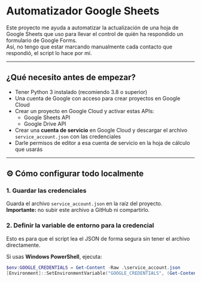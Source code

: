 # Automatizador Google Sheets

Este proyecto me ayuda a automatizar la actualización de una hoja de Google Sheets que uso para llevar el control de quién ha respondido un formulario de Google Forms.  
Así, no tengo que estar marcando manualmente cada contacto que respondió, el script lo hace por mí.

---

##  ¿Qué necesito antes de empezar?

- Tener Python 3 instalado (recomiendo 3.8 o superior)  
- Una cuenta de Google con acceso para crear proyectos en Google Cloud  
- Crear un proyecto en Google Cloud y activar estas APIs:  
  - Google Sheets API  
  - Google Drive API  
- Crear una **cuenta de servicio** en Google Cloud y descargar el archivo `service_account.json` con las credenciales  
- Darle permisos de editor a esa cuenta de servicio en la hoja de cálculo que usarás

---

## ⚙ Cómo configurar todo localmente

### 1. Guardar las credenciales

Guarda el archivo `service_account.json` en la raíz del proyecto.  
**Importante:** no subir este archivo a GitHub ni compartirlo.

### 2. Definir la variable de entorno para la credencial

Esto es para que el script lea el JSON de forma segura sin tener el archivo directamente.

Si usas **Windows PowerShell**, ejecuta:

```powershell
$env:GOOGLE_CREDENTIALS = Get-Content -Raw .\service_account.json
[Environment]::SetEnvironmentVariable("GOOGLE_CREDENTIALS", (Get-Content -Raw .\service_account.json), "User")



